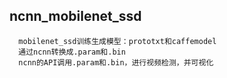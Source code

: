 ## ncnn_mobilenet_ssd
      mobilenet_ssd训练生成模型：prototxt和caffemodel
      通过ncnn转换成.param和.bin
      ncnn的API调用.param和.bin，进行视频检测，并可视化
